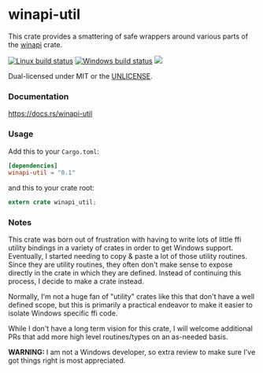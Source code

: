 winapi-util
===========
This crate provides a smattering of safe wrappers around various parts of the
[winapi](https://crates.io/crates/winapi) crate.

[![Linux build status](https://api.travis-ci.org/BurntSushi/winapi-util.png)](https://travis-ci.org/BurntSushi/winapi-util)
[![Windows build status](https://ci.appveyor.com/api/projects/status/github/BurntSushi/winapi-util?svg=true)](https://ci.appveyor.com/project/BurntSushi/winapi-util)
[![](http://meritbadge.herokuapp.com/winapi-util)](https://crates.io/crates/winapi-util)

Dual-licensed under MIT or the [UNLICENSE](http://unlicense.org).


### Documentation

https://docs.rs/winapi-util


### Usage

Add this to your `Cargo.toml`:

```toml
[dependencies]
winapi-util = "0.1"
```

and this to your crate root:

```rust
extern crate winapi_util;
```


### Notes

This crate was born out of frustration with having to write lots of little
ffi utility bindings in a variety of crates in order to get Windows support.
Eventually, I started needing to copy & paste a lot of those utility routines.
Since they are utility routines, they often don't make sense to expose directly
in the crate in which they are defined. Instead of continuing this process,
I decide to make a crate instead.

Normally, I'm not a huge fan of "utility" crates like this that don't have a
well defined scope, but this is primarily a practical endeavor to make it
easier to isolate Windows specific ffi code.

While I don't have a long term vision for this crate, I will welcome additional
PRs that add more high level routines/types on an as-needed basis.

**WARNING:** I am not a Windows developer, so extra review to make sure I've
got things right is most appreciated.
